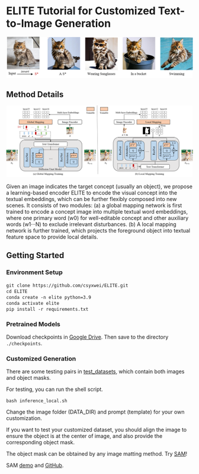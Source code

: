 # ELITE Tutorial for Customized Text-to-Image Generation


![method](assets/results.png)


## Method Details

![method](assets/method.png)

Given an image indicates the target concept (usually an object), we propose a learning-based encoder ELITE to encode the visual concept into the textual embeddings, which can be further flexibly composed into new scenes.  It consists of two modules: (a) a global mapping network is first trained to encode a concept image into multiple textual word embeddings, where one primary word (w0) for well-editable concept and other auxiliary words (w1···N) to exclude irrelevant disturbances. (b) A local mapping network is further trained, which projects the foreground object into textual feature space to provide local details.


## Getting Started

### Environment Setup

```shell
git clone https://github.com/csyxwei/ELITE.git
cd ELITE
conda create -n elite python=3.9
conda activate elite
pip install -r requirements.txt
```

### Pretrained Models

Download checkpoints in [Google Drive](https://drive.google.com/drive/folders/1y7KOo8T7FkknWLbFrbAvgYbha2xipXYs?usp=drive_link). Then save to the directory `./checkpoints`.


### Customized Generation

There are some testing pairs in [test_datasets](./test_datasets), which contain both images and object masks. 

For testing, you can run the shell script.
```
bash inference_local.sh
```
Change the image folder (DATA_DIR) and prompt (template) for your own customization.

If you want to test your customized dataset, you should align the image to ensure the object is at the center of image, and also provide the corresponding object mask. 

The object mask can be obtained by any image matting method. Try [SAM](https://segment-anything.com/)!

SAM [demo](https://segment-anything.com/demo) and [GitHub](https://github.com/facebookresearch/segment-anything).
